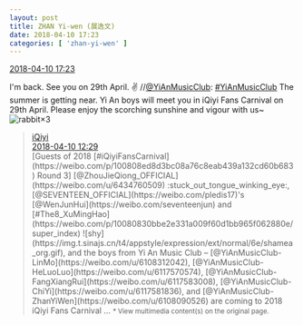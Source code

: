 ```yaml
---
layout: post
title: ZHAN Yi-wen (展逸文)
date: 2018-04-10 17:23
categories: [ 'zhan-yi-wen' ]
---
```


<div class="weibo-info">
  <a href="https://weibo.com/6108090526/Gbspb4wsb">2018-04-10 17:23</a>
</div>

I'm back. See you on 29th April. :v: //[@YiAnMusicClub](https://weibo.com/u/6094546964): [#YiAnMusicClub](https://weibo.com/p/100808beae2e3e05b17b64f63ebedca39f19b2/super_index) The summer is getting near. Yi An boys will meet you in iQiyi Fans Carnival on 29th April. Please enjoy the scorching sunshine and vigour with us~ ![rabbit](https://img.t.sinajs.cn/t4/appstyle/expression/ext/normal/81/rabbit_org.gif)×3

<!-- more -->

> <div class="weibo-post-name">
>   <a href="https://weibo.com/qiyiguanbo">iQiyi</a>
> </div>
> <div class="weibo-info">
>   <a href="https://weibo.com/1731986465/GbqtGvvzj">2018-04-10 12:29</a>
> </div>
> [Guests of 2018 [#iQiyiFansCarnival](https://weibo.com/p/100808ed8d3bc08a76c8eab439a132cd60b683) Round 3] [@ZhouJieQiong_OFFICIAL](https://weibo.com/u/6434760509) :stuck_out_tongue_winking_eye:, [@SEVENTEEN_OFFICIAL](https://weibo.com/pledis17)'s [@WenJunHui](https://weibo.com/seventeenjun) and [#The8_XuMingHao](https://weibo.com/p/10080830bbe2e331a009f60d1bb965f062880e/super_index) ![shy](https://img.t.sinajs.cn/t4/appstyle/expression/ext/normal/6e/shamea_org.gif), and the boys from Yi An Music Club – [@YiAnMusicClub-LinMo](https://weibo.com/u/6108312042), [@YiAnMusicClub-HeLuoLuo](https://weibo.com/u/6117570574), [@YiAnMusicClub-FangXiangRui](https://weibo.com/u/6117583008), [@YiAnMusicClub-ChiYi](https://weibo.com/u/6117581836), and [@YiAnMusicClub-ZhanYiWen](https://weibo.com/u/6108090526) are coming to 2018 iQiyi Fans Carnival …  
> <small>* View multimedia content(s) on the original page.</small>
